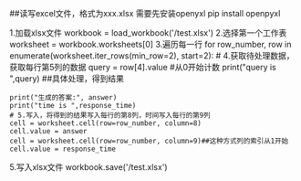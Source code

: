 ##读写excel文件，格式为xxx.xlsx
需要先安装openyxl
pip install  openpyxl 

1.加载xlsx文件
workbook = load_workbook('/test.xlsx')
2.选择第一个工作表
worksheet = workbook.worksheets[0]
3.遍历每一行
for row_number, row in enumerate(worksheet.iter_rows(min_row=2), start=2):
    # 4.获取待处理数据，获取每行第5列的数据
    query = row[4].value #从0开始计数
    print("query is ",query)
    ##具体处理，得到结果

    print("生成的答案:", answer)
    print("time is ",response_time)
    # 5.写入，将得到的结果写入每行的第8列，时间写入每行的第9列
    cell = worksheet.cell(row=row_number, column=8) 
    cell.value = answer
    cell = worksheet.cell(row=row_number, column=9)##这种方式列的索引从1开始
    cell.value = response_time
5.写入xlsx文件
workbook.save('/test.xlsx')

